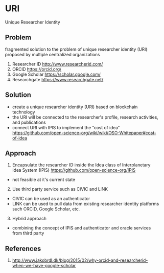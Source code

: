 # URI
Unique Researcher Identity

## Problem
fragmented solution to the problem of unique researcher identity (URI) proposed by multiple centralized organizations
1. Researcher ID http://www.researcherid.com/
2. ORCID https://orcid.org/
3. Google Scholar https://scholar.google.com/
4. Researchgate https://www.researchgate.net/

## Solution
- create a unique researcher identity (URI) based on blockchain technology
- the URI will be connected to the researcher's profile,  research activities, and publications
- connect URI with IPIS to implement the "cost of idea" https://github.com/open-science-org/wiki/wiki/OSO-Whitepaper#cost-of-idea

## Approach
1. Encapsulate the researcher ID inside the Idea class of Interplanetary Idea System (IPIS) https://github.com/open-science-org/IPIS
- not feasible at it's current state

2. Use third party service such as CIVIC and LINK
- CIVIC can be used as an authenticator
- LINK can be used to pull data from existing researcher identity platforms such ORCID, Google Scholar, etc.

3. Hybrid approach 
- combining the concept of IPIS and authenticator and oracle services from third party

## References
1. http://www.jakobrdl.dk/blog/2015/02/why-orcid-and-researcherid-when-we-have-google-scholar
